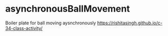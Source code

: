 # asynchronousBallMovement
Boiler plate for ball moving aysnchronously
 https://rishitasingh.github.io/c-34-class-activity/
